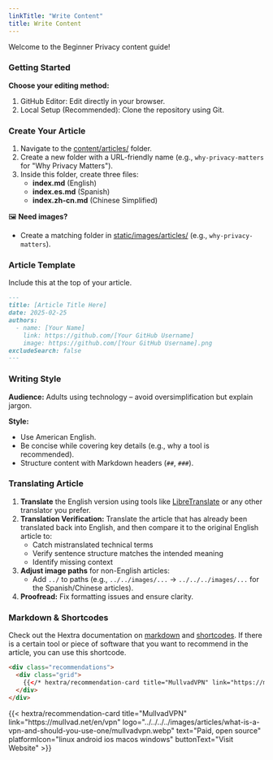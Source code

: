 ```yaml
---
linkTitle: "Write Content"
title: Write Content
---
```

Welcome to the Beginner Privacy content guide!

### Getting Started
**Choose your editing method:**
1. GitHub Editor: Edit directly in your browser.
2. Local Setup (Recommended): Clone the repository using Git.

### Create Your Article
1. Navigate to the [content/articles/](https://github.com/beginnerprivacy/beginnerprivacy.github.io/tree/main/content/articles) folder.
2. Create a new folder with a URL-friendly name (e.g., `why-privacy-matters` for "Why Privacy Matters").
3. Inside this folder, create three files:
    - **index.md** (English)
    - **index.es.md** (Spanish)
    - **index.zh-cn.md** (Chinese Simplified)

🖼️ **Need images?**
- Create a matching folder in [static/images/articles/](https://github.com/beginnerprivacy/beginnerprivacy.github.io/tree/main/static/images/articles) (e.g., `why-privacy-matters`).

### Article Template
Include this at the top of your article.
```markdown
---
title: [Article Title Here]
date: 2025-02-25
authors:
  - name: [Your Name]
    link: https://github.com/[Your GitHub Username]
    image: https://github.com/[Your GitHub Username].png
excludeSearch: false
---
```

### Writing Style
**Audience:** Adults using technology – avoid oversimplification but explain jargon.

**Style:**
- Use American English.
- Be concise while covering key details (e.g., why a tool is recommended).
- Structure content with Markdown headers (`##`, `###`).

### Translating Article
1. **Translate** the English version using tools like [LibreTranslate](https://libretranslate.com/) or any other translator you prefer.
2. **Translation Verification:** Translate the article that has already been translated back into English, and then compare it to the original English article to:
    - Catch mistranslated technical terms
    - Verify sentence structure matches the intended meaning
    - Identify missing context
3. **Adjust image paths** for non-English articles:
    - Add `../` to paths (e.g., `../../images/...` → `../../../images/...` for the Spanish/Chinese articles).
4. **Proofread:** Fix formatting issues and ensure clarity.


### Markdown & Shortcodes
Check out the Hextra documentation on [markdown](https://imfing.github.io/hextra/docs/guide/markdown/) and [shortcodes](https://imfing.github.io/hextra/docs/guide/shortcodes/). If there is a certain tool or piece of software that you want to recommend in the article, you can use this shortcode.
```html
<div class="recommendations">
  <div class="grid">
    {{</* hextra/recommendation-card title="MullvadVPN" link="https://mullvad.net/en/vpn" logo="../../../../images/articles/what-is-a-vpn-and-should-you-use-one/mullvadvpn.webp" text="Paid, open source" platformIcon="linux android ios macos windows" buttonText="Visit Website" */>}}
  </div>
</div>
```
<div class="recommendations">
  <div class="grid">
    {{< hextra/recommendation-card title="MullvadVPN" link="https://mullvad.net/en/vpn" logo="../../../../images/articles/what-is-a-vpn-and-should-you-use-one/mullvadvpn.webp" text="Paid, open source" platformIcon="linux android ios macos windows" buttonText="Visit Website" >}}
  </div>
</div>